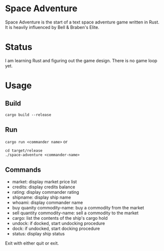 # Space Adventure
Space Adventure is the start of a text space adventure game written in Rust. It is heavily influenced by
Bell & Braben's Elite.

# Status
I am learning Rust and figuring out the game design. There is no game loop yet.

# Usage
## Build
`cargo build --release`

## Run
`cargo run <commander name>`
or
```
cd target/release
./space-adventure <commander-name>
```

## Commands
- market: display market price list
- credits: display credits balance
- rating: display commander rating
- shipname: display ship name
- whoami: display commander name
- buy quanity commodity-name: buy a commodity from the market
- sell quantity commodity-name: sell a commodity to the market
- cargo: list the contents of the ship's cargo hold
- undock: if docked, start undocking procedure
- dock: if undocked, start docking procedure
- status: display ship status

Exit with either quit or exit.
